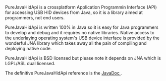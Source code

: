 PureJavaHidApi is a crossplatform  Application Programmin Interface (API) for accessing USB HID devices from Java, so it is a library aimed at programmers, not end users.


PureJavaHidApi is written 100% in Java so it is easy for Java programmers to develop and debug and it requires no native libraries. Native access to the underlaying operating system's USB device interface is provided by the wonderful JNA library which takes away all the pain of compiling and deploying native code.

PureJavaHidApi is BSD licensed but please note it depends on JNA which is LGPL/ASL dual licensed.

The definitive PureJavaHidApi reference is the <a href="nyholku.github.io/purejavahidapi/index.html"> JavaDoc </a>.

 
